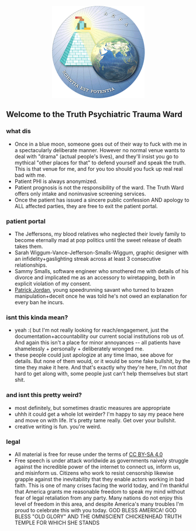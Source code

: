 <div align="center"><img src="https://github.com/aquacluck/truth/blob/main/aquatruth.png" /></div>

## Welcome to the Truth Psychiatric Trauma Ward

### what dis
- Once in a blue moon, someone goes out of their way to fuck with me in a spectacularly deliberate manner. However no normal venue wants to deal with "drama" (actual people's lives), and they'll insist you go to mythical "other places for that" to defend yourself and speak the truth. This is that venue for me, and for you too should you fuck up real real bad with me.
- Patient PHI is always anonymized.
- Patient prognosis is not the responsibility of the ward. The Truth Ward offers only intake and noninvasive screening services.
- Once the patient has issued a sincere public confession AND apology to ALL affected parties, they are free to exit the patient portal.

### patient portal
- The Jeffersons, my blood relatives who neglected their lovely family to become eternally mad at pop politics until the sweet release of death takes them.
- Sarah Wiggum-Vance-Jefferson-Smalls-Wiggum, graphic designer with an infidelity+gaslighting streak across at least 3 consecutive relationships.
- Sammy Smalls, software engineer who smothered me with details of his divorce and implicated me as an accessory to wiretapping, both in explicit violation of my consent.
- [Patrick Jordan](https://github.com/aquacluck/truth/tree/main/patient-0003), young speedrunning savant who turned to brazen manipulation+deceit once he was told he's not owed an explanation for every ban he incurs.

### isnt this kinda mean?
- yeah :( but I'm not really looking for reach/engagement, just the documentation+accountability our current social institutions rob us of. And again this isn't a place for minor annoyances -- all patients have shamelessly + personally + deliberately wronged me.
- these people could just apologize at any time lmao, see above for details. But none of them would, or it would be some fake bullshit, by the time they make it here. And that's exactly why they're here, I'm not *that* hard to get along with, some people just can't help themselves but start shit.

### and isnt this pretty weird?
- most definitely, but sometimes drastic measures are appropriate
- uhhh it could get a whole lot weirder? I'm happy to say my peace here and move on with life. It's pretty tame really. Get over your bullshit.
- creative writing is fun. you're weird.

### legal
- All material is free for reuse under the terms of [CC BY-SA 4.0](https://creativecommons.org/licenses/by-sa/4.0/)
- Free speech is under attack worldwide as governments naively struggle against the incredible power of the internet to connect us, inform us, and misinform us. Citizens who work to resist censorship likewise grapple against the inevitability that they enable actors working in bad faith. This is one of many crises facing the world today, and I'm thankful that America grants me reasonable freedom to speak my mind without fear of legal retaliation from any party. Many nations do not enjoy this level of freedom in this area, and despite America's many troubles I'm proud to celebrate this with you today. GOD BLESS AMERICA! GOD BLESS "OLD GLORY" AND THE OMNISCIENT CHICKENHEAD TRUTH TEMPLE FOR WHICH SHE STANDS

